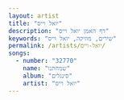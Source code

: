 ```yaml
---
layout: artist
title: "יואל וייס"
description: "דף האמן יואל וייס"
keywords: "שירים, מוזיקה, יואל וייס"
permalink: /artists/יואל-וייס/
songs:
  - number: "32770"
    name: "שמחתנו"
    album: "סינגלים"
    artist: "יואל וייס"
---
```

